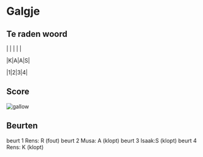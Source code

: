 # Galgje

## Te raden woord

| | | | |

|K|A|A|S|

|1|2|3|4|

## Score
![gallow](./images/2.png)

## Beurten
beurt 1 Rens: R (fout)
beurt 2 Musa: A (klopt)
beurt 3 Isaak:S (klopt)
beurt 4 Rens: K (klopt)